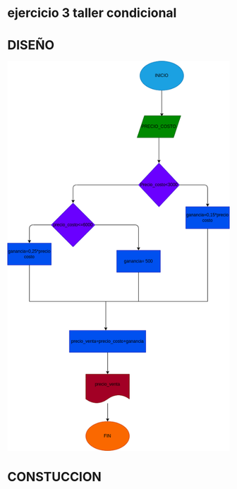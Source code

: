 # ejercicio 3 taller condicional

# DISEÑO

![Diagrama de flujo](diagrama.png "Diagrama de flujo")

# CONSTUCCION